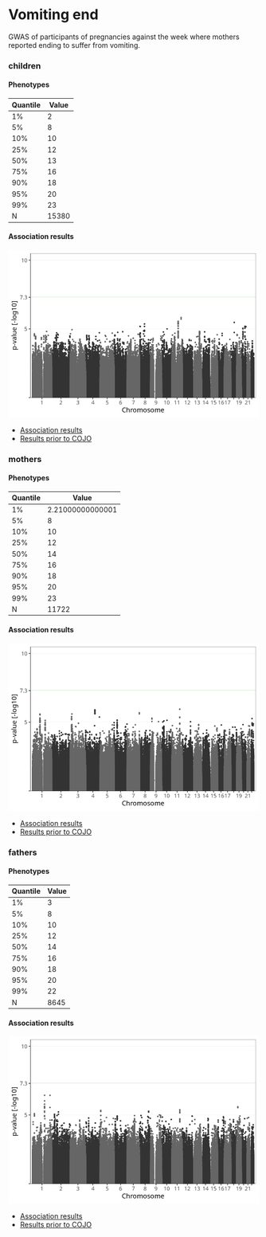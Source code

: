 # Vomiting end
GWAS of participants of pregnancies against the week where mothers reported ending to suffer from vomiting.

### children

#### Phenotypes
| Quantile | Value |
| -------- | ----- |
| 1% | 2 |
| 5% | 8 |
| 10% | 10 |
| 25% | 12 |
| 50% | 13 |
| 75% | 16 |
| 90% | 18 |
| 95% | 20 |
| 99% | 23 |
| N | 15380 |

#### Association results
![](regenie/vomiting_week_to/figures/pop_children_pheno_vomiting_week_to_q2_mh.png)
- [Association results](regenie/vomiting_week_to/pop_children_pheno_vomiting_week_to_q2.md)
- [Results prior to COJO](regenie_no_cojo/vomiting_week_to/pop_children_pheno_vomiting_week_to_q2.md)

### mothers

#### Phenotypes
| Quantile | Value |
| -------- | ----- |
| 1% | 2.21000000000001 |
| 5% | 8 |
| 10% | 10 |
| 25% | 12 |
| 50% | 14 |
| 75% | 16 |
| 90% | 18 |
| 95% | 20 |
| 99% | 23 |
| N | 11722 |

#### Association results
![](regenie/vomiting_week_to/figures/pop_mothers_pheno_vomiting_week_to_q2_mh.png)
- [Association results](regenie/vomiting_week_to/pop_mothers_pheno_vomiting_week_to_q2.md)
- [Results prior to COJO](regenie_no_cojo/vomiting_week_to/pop_mothers_pheno_vomiting_week_to_q2.md)

### fathers

#### Phenotypes
| Quantile | Value |
| -------- | ----- |
| 1% | 3 |
| 5% | 8 |
| 10% | 10 |
| 25% | 12 |
| 50% | 14 |
| 75% | 16 |
| 90% | 18 |
| 95% | 20 |
| 99% | 22 |
| N | 8645 |

#### Association results
![](regenie/vomiting_week_to/figures/pop_fathers_pheno_vomiting_week_to_q2_mh.png)
- [Association results](regenie/vomiting_week_to/pop_fathers_pheno_vomiting_week_to_q2.md)
- [Results prior to COJO](regenie_no_cojo/vomiting_week_to/pop_fathers_pheno_vomiting_week_to_q2.md)

